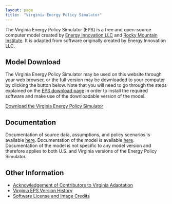 ```yaml
---
layout: page
title:  "Virginia Energy Policy Simulator"
---
```


The Virginia Energy Policy Simulator (EPS) is a free and open-source computer model created by [Energy Innovation LLC](https://energyinnovation.org/) and [Rocky Mountain Institute](https://rmi.org/).  It is adapted from software originally created by Energy Innovation LLC.

## Model Download

The Virginia Energy Policy Simulator may be used on this website through your web browser, or the full version may be downloaded to your computer by clicking the button below.  Note that you will need to go through the steps explained on the [EPS download page](https://us.energypolicy.solutions/docs/download.html) in order to install the required software and make use of the downloadable version of the model.

<p><a href="https://github.com/Energy-Innovation/eps-virginia/archive/3.1.0.zip" class="btn">Download the Virginia Energy Policy Simulator</a></p>

## Documentation

Documentation of source data, assumptions, and policy scenarios is available [here](https://github.com/Energy-Innovation/eps-virginia/raw/main/Virginia%20EPS%20Scenario%20Assumptions.pdf). Documentation of the model is available [here](https://us.energypolicy.solutions/docs/index.html).  Documentation of the model is not specific to any model version and therefore applies to both U.S. and Virginia versions of the Energy Policy Simulator.

## Other Information

* [Acknowledgement of Contributors to Virginia Adaptation](acknowledgement.html)
* [Virginia EPS Version History](version-history.html)
* [Software License and Image Credits](software-license.html)
